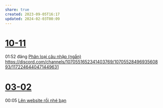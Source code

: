 ```yaml
---
share: true
created: 2023-09-05T16:17
updated: 2024-02-03T00:09
---
```

# [10-11](10-11.md)
01:52 đăng [Phân loại câu nhập (ngắn)](../../../Tr%E1%BA%A5n%20K%E1%BB%B3/4%20Th%C3%A0nh%20ph%E1%BA%A9m/Truy%E1%BB%81n%20th%C3%B4ng/Ph%C3%A2n%20lo%E1%BA%A1i%20c%C3%A2u%20nh%E1%BA%ADp%20(ng%E1%BA%AFn).md) https://discord.com/channels/1070551652341403769/1070552849693560893/1172246440471449631
# [03-02](03-02.md)
00:05 [Lên website rồi nhé bạn](https://discord.com/channels/1070551652341403769/1070552849693560893/1203013060319641620)